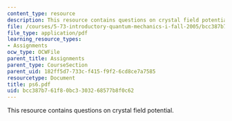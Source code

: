 ```yaml
---
content_type: resource
description: This resource contains questions on crystal field potential.
file: /courses/5-73-introductory-quantum-mechanics-i-fall-2005/bcc387b761f80bc3303268577b8f0c62_ps6.pdf
file_type: application/pdf
learning_resource_types:
- Assignments
ocw_type: OCWFile
parent_title: Assignments
parent_type: CourseSection
parent_uid: 182ff5d7-733c-f415-f9f2-6cd8ce7a7585
resourcetype: Document
title: ps6.pdf
uid: bcc387b7-61f8-0bc3-3032-68577b8f0c62
---
```

This resource contains questions on crystal field potential.

